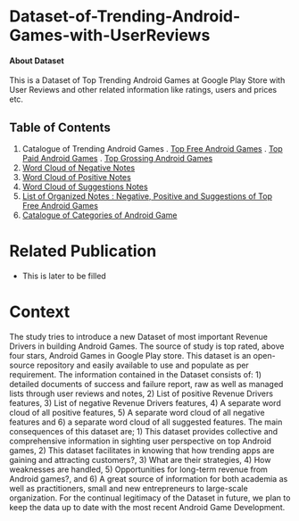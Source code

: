 # Dataset-of-Trending-Android-Games-with-UserReviews
#### About Dataset
This is a Dataset of Top Trending Android Games at Google Play Store with User Reviews and other related information like ratings, users and prices etc.

## Table of Contents
1. Catalogue of Trending Android Games
.  [Top Free Android Games](https://github.com/AndroidGamesResearch/Dataset-for-Trending-Android-Games/blob/main/Top%20Free%20games.csv)
.  [Top Paid Android Games](https://github.com/AndroidGamesResearch/Dataset-for-Trending-Android-Games/blob/main/Top%20Paid%20games.csv)
.  [Top Grossing Android Games](https://github.com/AndroidGamesResearch/Dataset-for-Trending-Android-Games/blob/main/Top%20grossing%20games.csv)
1. [Word Cloud of Negative Notes](https://github.com/AndroidGamesResearch/Dataset-for-Trending-Android-Games/blob/main/List%20of%20Negative%20Notes.csv)
1. [Word Cloud of Positive Notes](https://github.com/AndroidGamesResearch/Dataset-for-Trending-Android-Games/blob/main/List%20of%20Positive%20Notes.csv)
1. [Word Cloud of Suggestions Notes](https://github.com/AndroidGamesResearch/Dataset-for-Trending-Android-Games/blob/main/List%20of%20Suggestions%20Notes.csv)
1. [List of Organized Notes : Negative, Positive and Suggestions of Top Free Android Games](https://github.com/AndroidGamesResearch/Dataset-for-Trending-Android-Games/blob/main/Organized%20List%20of%20Top%20Free%20Notes.csv)
1. [Catalogue of Categories of Android Game](https://github.com/AndroidGamesResearch/Dataset-for-Trending-Android-Games/blob/main/List%20of%20Categories%20of%20Android%20Games%20in%20Google%20Play%20Store.csv)


# Related Publication 
- This is later to be filled 

# Context 
The study tries to introduce a new Dataset of most important Revenue Drivers in building Android Games. The source of study is top rated, above four stars, Android Games in Google Play store. This dataset is an open-source repository and easily available to use and populate as per requirement. The information contained in the Dataset consists of: 1) detailed documents of success and failure report, raw as well as managed lists through user reviews and notes, 2) List of positive Revenue Drivers features, 3) List of negative Revenue Drivers features, 4) A separate word cloud of all positive features, 5) A separate word cloud of all negative features and 6) a separate word cloud of all suggested features. The main consequences of this dataset are; 1) This dataset provides collective and comprehensive information in sighting user perspective on top Android games, 2) This dataset  facilitates in knowing that how trending apps are gaining and attracting customers?, 3) What are their strategies, 4) How weaknesses are handled, 5) Opportunities for long-term revenue from Android games?, and 6) A great source of information for both academia as well as practitioners, small and new entrepreneurs to large-scale organization. For the continual legitimacy of the Dataset in future, we plan to keep the data up to date with the most recent Android Game Development. 
